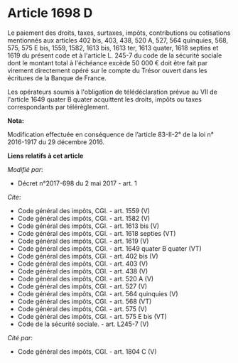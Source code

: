 # Article 1698 D

Le paiement des droits, taxes, surtaxes, impôts, contributions ou cotisations mentionnés aux articles 402 bis, 403, 438, 520
A, 527, 564 quinquies, 568, 575, 575 E bis, 1559, 1582, 1613 bis, 1613 ter, 1613 quater, 1618 septies et 1619 du présent code
et à l'article L. 245-7 du code de la sécurité sociale dont le montant total à l'échéance excède 50 000 € doit être fait par
virement directement opéré sur le compte du Trésor ouvert dans les écritures de la Banque de France.

Les opérateurs soumis à l'obligation de télédéclaration prévue au VII de l'article 1649 quater B quater acquittent les
droits, impôts ou taxes correspondants par télérèglement.

**Nota:**

Modification effectuée en conséquence de l’article 83-II-2° de la loi n° 2016-1917 du 29 décembre 2016.

**Liens relatifs à cet article**

_Modifié par_:

  - Décret n°2017-698 du 2 mai 2017 - art. 1

_Cite_:

  - Code général des impôts, CGI. - art. 1559 (V)
  - Code général des impôts, CGI. - art. 1582 (V)
  - Code général des impôts, CGI. - art. 1613 bis (V)
  - Code général des impôts, CGI. - art. 1618 septies (VT)
  - Code général des impôts, CGI. - art. 1619 (V)
  - Code général des impôts, CGI. - art. 1649 quater B quater (VT)
  - Code général des impôts, CGI. - art. 402 bis (V)
  - Code général des impôts, CGI. - art. 403 (V)
  - Code général des impôts, CGI. - art. 438 (V)
  - Code général des impôts, CGI. - art. 520 A (V)
  - Code général des impôts, CGI. - art. 527 (V)
  - Code général des impôts, CGI. - art. 564 quinquies (V)
  - Code général des impôts, CGI. - art. 568 (VT)
  - Code général des impôts, CGI. - art. 575 (V)
  - Code général des impôts, CGI. - art. 575 E bis (VT)
  - Code de la sécurité sociale. - art. L245-7 (V)

_Cité par_:

  - Code général des impôts, CGI. - art. 1804 C (V)
